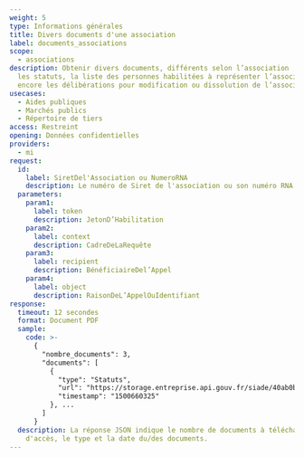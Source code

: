 ```yaml
---
weight: 5
type: Informations générales
title: Divers documents d'une association
label: documents_associations
scope:
  - associations
description: Obtenir divers documents, différents selon l’association ; tels que
  les statuts, la liste des personnes habilitées à représenter l’association ou
  encore les délibérations pour modification ou dissolution de l’association.
usecases:
  - Aides publiques
  - Marchés publics
  - Répertoire de tiers
access: Restreint
opening: Données confidentielles
providers:
  - mi
request:
  id:
    label: SiretDel'Association ou NumeroRNA
    description: Le numéro de Siret de l'association ou son numéro RNA
  parameters:
    param1:
      label: token
      description: JetonD’Habilitation
    param2:
      label: context
      description: CadreDeLaRequête
    param3:
      label: recipient
      description: BénéficiaireDel’Appel
    param4:
      label: object
      description: RaisonDeL’AppelOuIdentifiant
response:
  timeout: 12 secondes
  format: Document PDF
  sample:
    code: >-
      {
        "nombre_documents": 3,
        "documents": [
          {
            "type": "Statuts",
            "url": "https://storage.entreprise.api.gouv.fr/siade/40ab0b07d434d0417e8997ce7c5afbef/attestation_document_association.pdf",
            "timestamp": "1500660325"
          }, ...
        ]
      }
  description: La réponse JSON indique le nombre de documents à télécharger, l'URL
    d'accès, le type et la date du/des documents.
---
```

